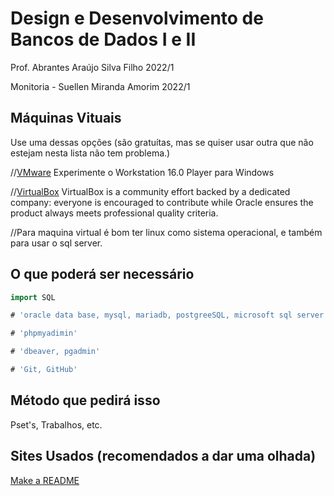 # Design e Desenvolvimento de Bancos de Dados I e II
Prof. Abrantes Araújo Silva Filho 2022/1

Monitoria - Suellen Miranda Amorim 2022/1

## Máquinas Vituais
Use uma dessas opções (são gratuítas, mas se quiser usar outra que não estejam nesta lista não tem problema.)

//[VMware](https://www.vmware.com/br/products/workstation-player/workstation-player-evaluation.html) Experimente o Workstation 16.0 Player para Windows 

//[VirtualBox](https://www.virtualbox.org/) VirtualBox is a community effort backed by a dedicated company: everyone is encouraged to contribute while Oracle ensures the product always meets professional quality criteria. 

//Para maquina virtual é bom ter linux como sistema operacional, e também para usar o sql server.


## O que poderá ser necessário 

```go
import SQL

# 'oracle data base, mysql, mariadb, postgreeSQL, microsoft sql server'

# 'phpmyadimin'

# 'dbeaver, pgadmin'

# 'Git, GitHub'
```

## Método que pedirá isso
Pset's, Trabalhos, etc.

## Sites Usados (recomendados a dar uma olhada)
[Make a README](https://www.makeareadme.com/)

